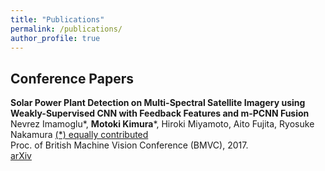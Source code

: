 ```yaml
---
title: "Publications"
permalink: /publications/
author_profile: true
---
```


## Conference Papers

<b>Solar Power Plant Detection on Multi-Spectral Satellite Imagery using Weakly-Supervised CNN with Feedback Features and m-PCNN Fusion</b>  
Nevrez Imamoglu\*, <b>Motoki Kimura</b>\*, Hiroki Miyamoto, Aito Fujita, Ryosuke Nakamura <u>(*) equally contributed</u>  
Proc. of British Machine Vision Conference (BMVC), 2017.  
[arXiv](https://arxiv.org/abs/1704.06410)
